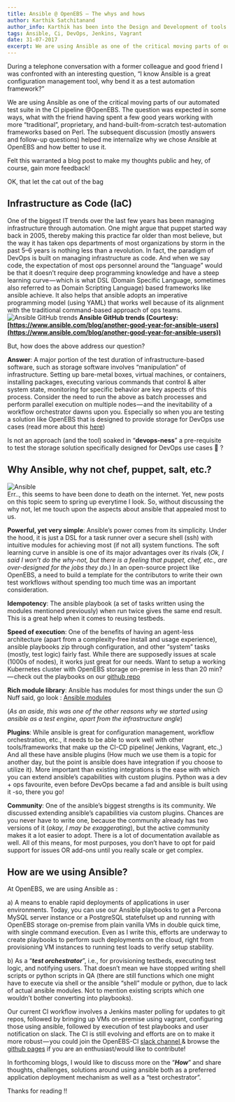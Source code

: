 ```yaml
---
title: Ansible @ OpenEBS — The whys and hows
author: Karthik Satchitanand
author_info: Karthik has been into the Design and Development of tools for infrastructure as code, software testing performance & benchmarking & chaos engineering.
tags: Ansible, Ci, DevOps, Jenkins, Vagrant
date: 31-07-2017
excerpt: We are using Ansible as one of the critical moving parts of our automated test suite in the CI pipeline @OpenEBS. The question was expected in some ways,
---
```


During a telephone conversation with a former colleague and good friend I was confronted with an interesting question, “I know Ansible is a great configuration management tool, why bend it as a test automation framework?”

We are using Ansible as one of the critical moving parts of our automated test suite in the CI pipeline @OpenEBS. The question was expected in some ways, what with the friend having spent a few good years working with more “traditional”, proprietary, and hand-built-from-scratch test-automation frameworks based on Perl. The subsequent discussion (mostly answers and follow-up questions) helped me internalize why we chose Ansible at OpenEBS and how better to use it.

Felt this warranted a blog post to make my thoughts public and hey, of course, gain more feedback!

OK, that let the cat out of the bag

## Infrastructure as Code (IaC)

One of the biggest IT trends over the last few years has been managing infrastructure through automation. One might argue that puppet started way back in 2005, thereby making this practice far older than most believe, but the way it has taken ops departments of most organizations by storm in the past 5–6 years is nothing less than a revolution. In fact, the paradigm of DevOps is built on managing infrastructure as code. And when we say code, the expectation of most ops personnel around the “language” would be that it doesn’t require deep programming knowledge and have a steep learning curve — which is what DSL (Domain Specific Language, sometimes also referred to as Domain Scripting Language) based frameworks like ansible achieve. It also helps that ansible adopts an imperative programming model (using YAML) that works well because of its alignment with the traditional command-based approach of ops teams.
![Ansible GitHub trends ](https://cdn-images-1.medium.com/max/800/1*7Di79EF1SxNqF0F0KD1E-A.jpeg)
**Ansible GitHub trends (Courtesy: [https://www.ansible.com/blog/another-good-year-for-ansible-users](https://www.ansible.com/blog/another-good-year-for-ansible-users))**  

But, how does the above address our question? 

**Answer**: A major portion of the test duration of infrastructure-based software, such as storage software involves “manipulation” of infrastructure. Setting up bare-metal boxes, virtual machines, or containers, installing packages, executing various commands that control & alter system state, monitoring for specific behavior are key aspects of this process. Consider the need to run the above as batch processes and perform parallel execution on multiple nodes — and the inevitability of a workflow orchestrator dawns upon you. Especially so when you are testing a solution like OpenEBS that is designed to provide storage for DevOps use cases (read more about this [here](https://blog.openebs.io/storage-infrastructure-as-code-using-openebs-6a76b37aebe6))

Is not an approach (and the tool) soaked in “**devops-ness**” a pre-requisite to test the storage solution specifically designed for DevOps use cases 🙂 ?

## Why Ansible, why not chef, puppet, salt, etc.?
![Ansible](https://cdn-images-1.medium.com/max/800/0*NQOK_gId-YBZMe02.png)  
Err.., this seems to have been done to death on the internet. Yet, new posts on this topic seem to spring up everytime I look. So, without discussing the why not, let me touch upon the aspects about ansible that appealed most to us.

**Powerful, yet very simple**: Ansible’s power comes from its simplicity. Under the hood, it is just a DSL for a task runner over a secure shell (ssh) with intuitive modules for achieving most (if not all) system functions. The soft learning curve in ansible is one of its major advantages over its rivals (*Ok, I said I won’t do the why-not, but there is a feeling that puppet, chef, etc., are over-designed for the jobs they do.*) In an open-source project like OpenEBS, a need to build a template for the contributors to write their own test workflows without spending too much time was an important consideration.

**Idempotency**: The ansible playbook (a set of tasks written using the modules mentioned previously) when run twice gives the same end result. This is a great help when it comes to reusing testbeds.

**Speed of execution**: One of the benefits of having an agent-less architecture (apart from a complexity-free install and usage experience), ansible playbooks zip through configuration, and other “system” tasks (mostly, test logic) fairly fast. While there are supposedly issues at scale (1000s of nodes), it works just great for our needs. Want to setup a working Kubernetes cluster with OpenEBS storage on-premise in less than 20 min? — check out the playbooks on our [github repo](https://github.com/openebs/openebs/blob/master/e2e/ansible/openebs-on-premise-deployment-guide.md)

**Rich module library**: Ansible has modules for most things under the sun 😐 Nuff said, go look : [Ansible modules](http://docs.ansible.com/ansible/latest/modules_by_category.html)

(*As an aside, this was one of the other reasons why we started using ansible as a test engine, apart from the infrastructure angle*)

**Plugins**: While ansible is great for configuration management, workflow orchestration, etc., it needs to be able to work well with other tools/frameworks that make up the CI-CD pipeline( Jenkins, Vagrant, etc.,) And all these have ansible plugins (How much we use them is a topic for another day, but the point is ansible does have integration if you choose to utilize it). More important than existing integrations is the ease with which you can extend ansible’s capabilities with custom plugins. Python was a dev + ops favourite, even before DevOps became a fad and ansible is built using it -so, there you go!

**Community**: One of the ansible’s biggest strengths is its community. We discussed extending ansible’s capabilities via custom plugins. Chances are you never have to write one, because the community already has two versions of it (*okay, I may be exaggerating*), but the active community makes it a lot easier to adopt. There is a lot of documentation available as well. All of this means, for most purposes, you don’t have to opt for paid support for issues OR add-ons until you really scale or get complex.

## How are we using Ansible?

At OpenEBS, we are using Ansible as :

a) A means to enable rapid deployments of applications in user environments. Today, you can use our Ansible playbooks to get a Percona MySQL server instance or a PostgreSQL statefulset up and running with OpenEBS storage on-premise from plain vanilla VMs in double quick time, with single command execution. Even as I write this, efforts are underway to create playbooks to perform such deployments on the cloud, right from provisioning VM instances to running test loads to verify setup stability.

b) As a “***test orchestrator***”, i.e., for provisioning testbeds, executing test logic, and notifying users. That doesn’t mean we have stopped writing shell scripts or python scripts in QA (there are still functions which one might have to execute via shell or the ansible “shell” module or python, due to lack of actual ansible modules. Not to mention existing scripts which one wouldn’t bother converting into playbooks).

Our current CI workflow involves a Jenkins master polling for updates to git repos, followed by bringing up VMs on-premise using vagrant, configuring those using ansible, followed by execution of test playbooks and user notification on slack. The CI is still evolving and efforts are on to make it more robust — you could join the OpenEBS-CI [slack channel ](http://slack.openebs.io/)& browse the [github pages](https://github.com/openebs/openebs/tree/master/e2e) if you are an enthusiast/would like to contribute!

In forthcoming blogs, I would like to discuss more on the “***How***” and share thoughts, challenges, solutions around using ansible both as a preferred application deployment mechanism as well as a “test orchestrator”.

Thanks for reading !!
